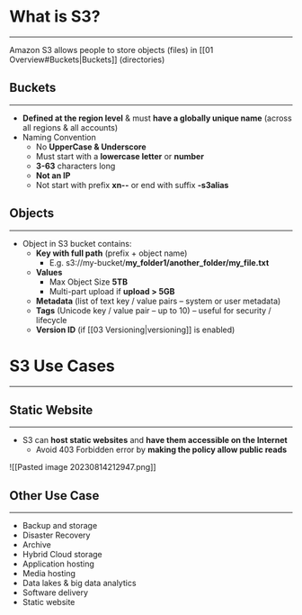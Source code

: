 # What is S3?
---

Amazon S3 allows people to store objects (files) in [[01 Overview#Buckets|Buckets]] (directories)

## Buckets
---

* **Defined at the region level** & must **have a globally unique name** (across all regions & all accounts)
* Naming Convention
	* No **UpperCase & Underscore**
	* Must start with a **lowercase letter** or **number**
	* **3-63** characters long
	* **Not an IP**
	* Not start with prefix **xn--** or end with suffix **-s3alias**

## Objects
---

* Object in S3 bucket contains:
	* **Key with full path** (prefix + object name) 
		* E.g. s3://my-bucket/**my_folder1/another_folder/my_file.txt**
	* **Values**
		* Max Object Size **5TB**
		* Multi-part upload if **upload > 5GB**
	* **Metadata** (list of text key / value pairs – system or user metadata)
	* **Tags** (Unicode key / value pair – up to 10) – useful for security / lifecycle
	* **Version ID** (if [[03 Versioning|versioning]] is enabled)

# S3 Use Cases
---

## Static Website
---
* S3 can **host static websites** and **have them accessible on the Internet**
	* Avoid 403 Forbidden error by **making the policy allow public reads**

![[Pasted image 20230814212947.png]]

## Other Use Case
---

* Backup and storage 
* Disaster Recovery 
* Archive 
* Hybrid Cloud storage 
* Application hosting 
* Media hosting 
* Data lakes & big data analytics 
* Software delivery 
* Static website